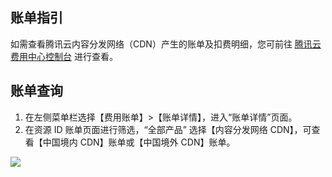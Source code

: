 ## 账单指引
如需查看腾讯云内容分发网络（CDN）产生的账单及扣费明细，您可前往 [腾讯云费用中心控制台](https://console.cloud.tencent.com/expense/bill/overview) 进行查看。


## 账单查询
1. 在左侧菜单栏选择【费用账单】>【账单详情】，进入“账单详情”页面。
2. 在资源 ID 账单页面进行筛选，“全部产品” 选择【内容分发网络 CDN】，可查看【中国境内 CDN】账单或【中国境外 CDN】账单。

![](https://main.qcloudimg.com/raw/1ec635a98593544b9d027cf704f91a6d.png)

